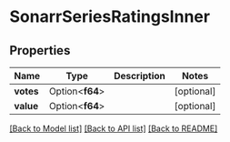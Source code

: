 # SonarrSeriesRatingsInner

## Properties

Name | Type | Description | Notes
------------ | ------------- | ------------- | -------------
**votes** | Option<**f64**> |  | [optional]
**value** | Option<**f64**> |  | [optional]

[[Back to Model list]](../README.md#documentation-for-models) [[Back to API list]](../README.md#documentation-for-api-endpoints) [[Back to README]](../README.md)


